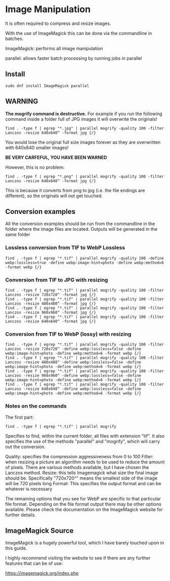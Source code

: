 # Image Manipulation

It is often required to compress and resize images.

With the use of ImageMagick this can be done via the commandline in batches.

ImageMagick: performs all image manipulation

parallel: allows faster batch processing by running jobs in parallel

## Install

	sudo dnf install ImageMagick parallel

## WARNING

**The mogrify command is destructive.** For example if you run the following command inside a folder full of JPG images it will overwrite the originals!

	find . -type f | egrep "*.jpg" | parallel mogrify -quality 100 -filter Lanczos -resize 640x640^ -format jpg {/}

You would lose the original full size images forever as they are overwritten with 640x640 smaller images!

**BE VERY CARFEFUL, YOU HAVE BEEN WARNED**

However, this is no problem:

	find . -type f | egrep "*.png" | parallel mogrify -quality 100 -filter Lanczos -resize 640x640^ -format jpg {/}

This is because it converts from png to jpg (i.e. the file endings are different), so the originals will not get touched.

## Conversion examples

All the conversion examples should be run from the commandline in the folder where the image files are located.
Outputs will be generated in the same folder

### Lossless conversion from TIF to WebP Lossless

	find . -type f | egrep "*.tif" | parallel mogrify -quality 100 -define webp:lossless=true -define webp:image-hint=photo -define webp:method=6 -format webp {/}

### Conversion from TIF to JPG with resizing

	find . -type f | egrep "*.tif" | parallel mogrify -quality 100 -filter Lanczos -resize 720x720^ -format jpg {/}
	find . -type f | egrep "*.tif" | parallel mogrify -quality 100 -filter Lanczos -resize 480x480^ -format jpg {/}
	find . -type f | egrep "*.tif" | parallel mogrify -quality 100 -filter Lanczos -resize 960x960^ -format jpg {/}
	find . -type f | egrep "*.tif" | parallel mogrify -quality 100 -filter Lanczos -resize 640x640^ -format jpg {/}


### Conversion from TIF to WebP (lossy) with resizing

	find . -type f | egrep "*.tif" | parallel mogrify -quality 100 -filter Lanczos -resize 720x720^ -define webp:lossless=false -define webp:image-hint=photo -define webp:method=6 -format webp {/}
	find . -type f | egrep "*.tif" | parallel mogrify -quality 100 -filter Lanczos -resize 480x480^ -define webp:lossless=false -define webp:image-hint=photo -define webp:method=6 -format webp {/}
	find . -type f | egrep "*.tif" | parallel mogrify -quality 100 -filter Lanczos -resize 960x960^ -define webp:lossless=false -define webp:image-hint=photo -define webp:method=6 -format webp {/}
	find . -type f | egrep "*.tif" | parallel mogrify -quality 100 -filter Lanczos -resize 640x640^ -define webp:lossless=false -define webp:image-hint=photo -define webp:method=6 -format webp {/}

### Notes on the commands

The first part:

	find . -type f | egrep "*.tif" | parallel mogrify

Specifies to find, within the current folder, all files with extension "tif". It also specifies the use of the methods "parallel" and "mogrify", which will carry out the conversion.

Quality: specifies the compression aggressiveness from 0 to 100
Filter: when resizing a picture an algorithm needs to be used to reduce the amount of pixels. There are various methods available, but I have chosen the Lanczos method.
Resize: this tells Imagemagick what size the final image should be. Specifically "720x720^" means the smallest side of the image will be 720 pixels long
Format: This specifies the output format and can be whatever is necessary

The remaining options that you see for WebP are specific to that particular file format. Depending on the file format output there may be other options available.
Please check the documentation on the ImageMagick website for further details.

## ImageMagick Source

ImageMagick is a hugely powerful tool, which I have barely touched upon in this guide.

I highly recommend visiting the website to see if there are any further features that can be of use:

https://imagemagick.org/index.php